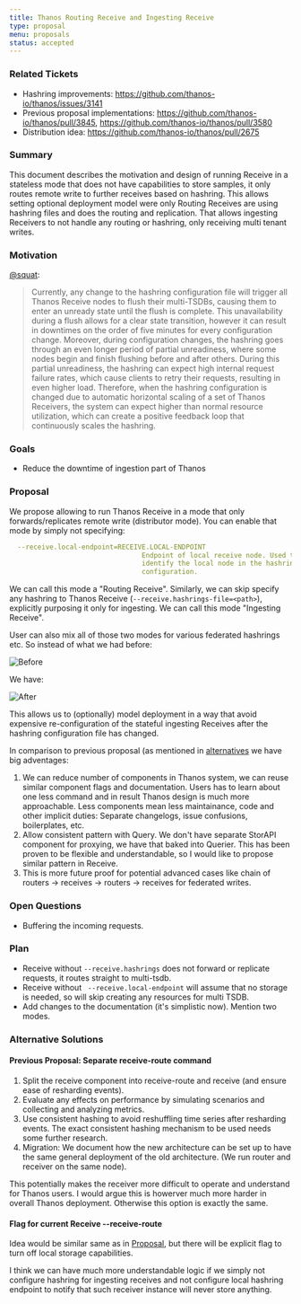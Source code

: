 ```yaml
---
title: Thanos Routing Receive and Ingesting Receive
type: proposal
menu: proposals
status: accepted
---
```


### Related Tickets

* Hashring improvements: https://github.com/thanos-io/thanos/issues/3141
* Previous proposal implementations: https://github.com/thanos-io/thanos/pull/3845, https://github.com/thanos-io/thanos/pull/3580
* Distribution idea: https://github.com/thanos-io/thanos/pull/2675

### Summary

This document describes the motivation and design of running Receive in a stateless mode that does not have capabilities to store samples, it only routes remote write
to further receives based on hashring. This allows setting optional deployment model were only Routing Receives are using hashring files and does the routing and replication. That allows ingesting Receivers to not handle any routing or hashring, only receiving multi tenant writes.

### Motivation

[@squat](https://github.com/squat):

> Currently, any change to the hashring configuration file will trigger all Thanos Receive nodes to flush their multi-TSDBs, causing them to enter an unready state until the flush is complete. This unavailability during a flush allows for a clear state transition, however it can result in downtimes on the order of five minutes for every configuration change. Moreover, during configuration changes, the hashring goes through an even longer period of partial unreadiness, where some nodes begin and finish flushing before and after others. During this partial unreadiness, the hashring can expect high internal request failure rates, which cause clients to retry their requests, resulting in even higher load. Therefore, when the hashring configuration is changed due to automatic horizontal scaling of a set of Thanos Receivers, the system can expect higher than normal resource utilization, which can create a positive feedback loop that continuously scales the hashring.


### Goals

* Reduce the downtime of ingestion part of Thanos

### Proposal

We propose allowing to run Thanos Receive in a mode that only forwards/replicates remote write (distributor mode). You can enable that mode by simply
not specifying:

```yaml
  --receive.local-endpoint=RECEIVE.LOCAL-ENDPOINT
                                 Endpoint of local receive node. Used to
                                 identify the local node in the hashring
                                 configuration.
```

We can call this mode a "Routing Receive". Similarly, we can skip specify any hashring to Thanos Receive (`--receive.hashrings-file=<path>`), explicitly purposing it only for ingesting. We can call this mode "Ingesting Receive".

User can also mix all of those two modes for various federated hashrings etc. So instead of what we had before:

![Before](https://docs.google.com/drawings/d/e/2PACX-1vTfko27YB_3ab7ZL8ODNG5uCcrpqKxhmqaz3lW-yhGN3_oNxkTrqXmwwlcZjaWf3cGgAJIM4CMwwkEV/pub?w=960&h=720)

We have:

![After](https://docs.google.com/drawings/d/e/2PACX-1vTVrtCGjR4iMbrU7Kj6QAn1a1m4fr-kvoQVDAK4lzQ_wWfXfpLLEE9HB948-WHI5ZG6s1iGWt51R593/pub?w=960&h=720)

This allows us to (optionally) model deployment in a way that avoid expensive re-configuration of the stateful ingesting Receives after the hashring configuration file has changed.

In comparison to previous proposal (as mentioned in [alternatives](#previous-proposal-separate-receive-route-command) we have big adventages:

1. We can reduce number of components in Thanos system, we can reuse similar component flags and documentation. Users has to learn about one less command and in result Thanos design is much more approachable. Less components mean less maintainance, code and other implicit duties: Separate changelogs, issue confusions, boilerplates, etc.
2. Allow consistent pattern with Query. We don't have separate StorAPI component for proxying, we have that baked into Querier. This has been proven to be flexible and understandable, so I would like to propose similar pattern in Receive.
3. This is more future proof for potential advanced cases like chain of routers -> receives -> routers -> receives for federated writes.

### Open Questions

* Buffering the incoming requests.

### Plan

* Receive without `--receive.hashrings` does not forward or replicate requests, it routes straight to multi-tsdb.
* Receive without ` --receive.local-endpoint` will assume that no storage is needed, so will skip creating any resources for multi TSDB.
* Add changes to the documentation (it's simplistic now). Mention two modes.

### Alternative Solutions

#### Previous Proposal: Separate receive-route command

1. Split the receive component into receive-route and receive (and ensure ease of resharding events).
1. Evaluate any effects on performance by simulating scenarios and collecting and analyzing metrics.
1. Use consistent hashing to avoid reshuffling time series after resharding events. The exact consistent hashing mechanism to be used needs some further research.
1. Migration: We document how the new architecture can be set up to have the same general deployment of the old architecture. (We run router and receiver on the same node).

This potentially makes the receiver more difficult to operate and understand for Thanos users. I would argue this is howerver much more harder in overall Thanos deployment. Otherwise this option is exactly the same.

#### Flag for current Receive --receive-route

Idea would be similar same as in [Proposal](#Proposal), but there will be explicit flag to turn off local storage capabilities.

I think we can have much more understandable logic if we simply not configure hashring for ingesting receives and not configure local hashring endpoint to notify that such receiver instance will never store anything.

